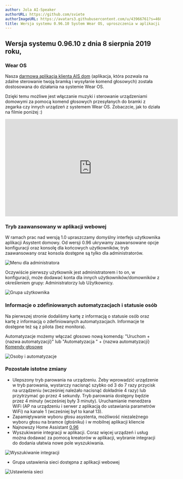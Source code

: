 ```yaml
---
author: Jola AI-Speaker
authorURL: https://github.com/sviete
authorImageURL: https://avatars3.githubusercontent.com/u/43966761?s=460&v=4
title: Wersja systemu 0.96.10 System Wear OS, uproszczenia w aplikacji
---
```


## Wersja systemu 0.96.10 z dnia 8 sierpnia 2019 roku,

### Wear OS

Nasza <a href="https://play.google.com/store/apps/details?id=pl.sviete.dom" target="_blank">darmowa aplikacja klienta AIS dom</a> (aplikacja, która pozwala na zdalne sterowanie twoją bramką i wysyłanie komend głosowych) została dostosowana do działania na systemie Wear OS.

Dzięki temu możliwe jest włączanie muzyki i sterowanie urządzeniami domowymi za pomocą komend głosowych przesyłanych do bramki z zegarka czy innych urządzeń z systemem Wear OS. Zobaczcie, jak to działa na filmie poniżej :)

<iframe width="560" height="315"  src="https://www.youtube.com/embed/_PY8FsPDQzA" frameborder="0" allowfullscreen></iframe>

### Tryb zaawansowany w aplikacji webowej

W ramach prac nad wersją 1.0 upraszczamy domyślny interfejs użytkownika aplikacji Asystent domowy. Od wersji 0.96 ukrywamy zaawansowane opcje konfiguracji oraz konsolę dla końcowych użytkowników, tryb zaawansowany oraz konsola dostępne są tylko dla administratorów.


![Menu dla administratora](/AIS-docs/img/en/blog/new_menu_for_admins.png)

Oczywiście pierwszy użytkownik jest administratorem i to on, w konfiguracji, może dodawać konta dla innych użytkowników/domowników z określeniem grupy: Administratorzy lub Użytkownicy.

![Grupa użytkownika](/AIS-docs/img/en/blog/user_group.png)

### Informacje o zdefiniowanych automatyzacjach i statusie osób

Na pierwszej stronie dodaliśmy kartę z informacją o statusie osób oraz kartę z informacją o zdefiniowanych automatyzacjach.
Informacje te dostępne też są z pilota (bez monitora).

Automatyzacje możemy włączać głosowo nową komendą: "Uruchom + {nazwa automatyzacji}" lub "Automatyzacja " + {nazwa automatyzacji}
[Komendy głosowe](/AIS-docs/docs/en/ais_app_assistent_commands.html#uruchamianie-automatyzacji)


![Osoby i automatyzacje](/AIS-docs/img/en/blog/persons_and_automations.png)


### Pozostałe istotne zmiany

- Ulepszony tryb parowania na urządzeniu. Żeby wprowadzić urządzenie w tryb parowania, wystarczy nacisnąć szybko od 3 do 7 razy przycisk na urządzeniu (wcześniej należało nacisnąć dokładnie 4 razy) lub przytrzymać go przez 4 sekundy. Tryb parowania dostępny będzie przez 4 minuty (wcześniej były 3 minuty). Uruchamianie menedżera WiFi (AP na urządzeniu i serwer z aplikacją do ustawiania parametrów WiFi) na kanale 1 (wcześniej był to kanał 13).
- Zapamiętywanie wyboru głosu asystenta, możliwość niezależnego wyboru głosu na bramce (głośniku) i w mobilnej aplikacji kliencie
- Najnowszy Home Assistant <a href="https://www.home-assistant.io/blog/2019/07/17/release-96/" target="_blank">0.96</a>
- Wyszukiwanie integracji w aplikacji. Coraz więcej urządzeń i usług można dodawać za pomocą kreatorów w aplikacji, wybranie integracji do dodania ułatwia nowe pole wyszukiwania.

![Wyszukiwanie integracji](/AIS-docs/img/en/blog/search_integration.png)

- Grupa ustawienia sieci dostępna z aplikacji webowej

![Ustawienia sieci](/AIS-docs/img/en/blog/network_settings.png)
